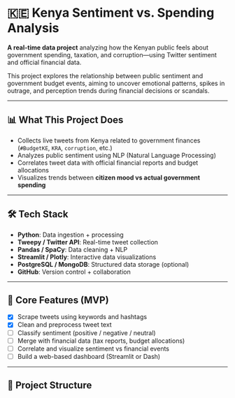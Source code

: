 # 🇰🇪 Kenya Sentiment vs. Spending Analysis

**A real-time data project** analyzing how the Kenyan public feels about government spending, taxation, and corruption—using Twitter sentiment and official financial data.

This project explores the relationship between public sentiment and government budget events, aiming to uncover emotional patterns, spikes in outrage, and perception trends during financial decisions or scandals.

---

## 📊 What This Project Does

- Collects live tweets from Kenya related to government finances (`#BudgetKE`, `KRA`, `corruption`, etc.)
- Analyzes public sentiment using NLP (Natural Language Processing)
- Correlates tweet data with official financial reports and budget allocations
- Visualizes trends between **citizen mood vs actual government spending**

---

## 🛠️ Tech Stack

- **Python**: Data ingestion + processing
- **Tweepy / Twitter API**: Real-time tweet collection
- **Pandas / SpaCy**: Data cleaning + NLP
- **Streamlit / Plotly**: Interactive data visualizations
- **PostgreSQL / MongoDB**: Structured data storage (optional)
- **GitHub**: Version control + collaboration

---

## 🤖 Core Features (MVP)
- [x] Scrape tweets using keywords and hashtags
- [x] Clean and preprocess tweet text
- [ ] Classify sentiment (positive / negative / neutral)
- [ ] Merge with financial data (tax reports, budget allocations)
- [ ] Correlate and visualize sentiment vs financial events
- [ ] Build a web-based dashboard (Streamlit or Dash)

---

## 📁 Project Structure


